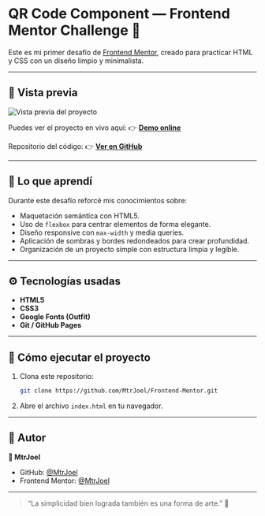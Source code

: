 # QR Code Component — Frontend Mentor Challenge 🧩

Este es mi primer desafío de [Frontend Mentor](https://www.frontendmentor.io/), creado para practicar HTML y CSS con un diseño limpio y minimalista.

---

## 📸 Vista previa

![Vista previa del proyecto](./images/qr-code.png)

Puedes ver el proyecto en vivo aquí:
👉 **[Demo online](https://mtrjoel.github.io/Frontend-Mentor/)**

Repositorio del código:
👉 **[Ver en GitHub](https://github.com/MtrJoel/Frontend-Mentor)**

---

## 🧠 Lo que aprendí

Durante este desafío reforcé mis conocimientos sobre:

* Maquetación semántica con HTML5.
* Uso de `flexbox` para centrar elementos de forma elegante.
* Diseño responsive con `max-width` y media queries.
* Aplicación de sombras y bordes redondeados para crear profundidad.
* Organización de un proyecto simple con estructura limpia y legible.

---

## ⚙️ Tecnologías usadas

* **HTML5**
* **CSS3**
* **Google Fonts (Outfit)**
* **Git / GitHub Pages**

---

## 🚀 Cómo ejecutar el proyecto

1. Clona este repositorio:

   ```bash
   git clone https://github.com/MtrJoel/Frontend-Mentor.git
   ```
2. Abre el archivo `index.html` en tu navegador.

---

## 💬 Autor

**👤 MtrJoel**

* GitHub: [@MtrJoel](https://github.com/MtrJoel)
* Frontend Mentor: [@MtrJoel](https://www.frontendmentor.io/profile/MtrJoel)

---

> “La simplicidad bien lograda también es una forma de arte.” 🎨
